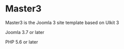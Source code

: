 # Master3
Master3 is the Joomla 3 site template based on UIkit 3

Joomla 3.7 or later

PHP 5.6 or later
